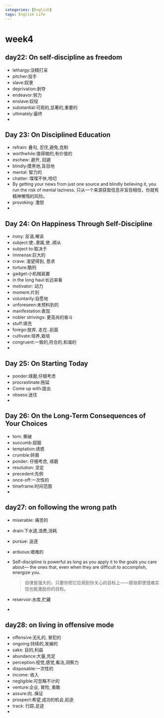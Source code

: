 ```yaml
---
categories: [English]
tags: English Life
---
```


# week4

## day22: On self-discipline as freedom

-   lethargy:没精打采
-   pitcher:投手
-   slave:奴隶
-   deprivation:剥夺
-   endeavor:努力
-   enslave:奴役
-   substantial:可观的,显著的,重要的
-   ultimately:最终
-   

## Day 23: On Disciplined Education

-   refrain: 叠句, 忍住,避免,克制
-   worthwhile:值得做的,有价值的
-   eschew: 避开, 回避
-   blindly:摸黑地,盲目地
-   mental: 智力的
-   chatter: 喋喋不休,唠叨
-   By getting your news from just one source and blindly believing it, you run the risk of mental laziness.
    只从一个来源获取信息并盲目相信，你就有精神懒惰的风险。
-   provoking: 激怒
-   

## Day 24: On Happiness Through Self-Discipline

-   irony: 反语,嘲讽
-   subject:使..隶属,使..顺从
-   subject to:取决于
-   immense:巨大的
-   crave: 渴望得到, 恳求
-   torture:酷刑
-   gadget:小机械装置
-   in the long haul:长远来看
-   motivator: 动力
-   moment:片刻
-   voluntarily:自愿地
-   unforeseen:未预料到的
-   manifestation:表现
-   nobler strivings: 更高尚的奋斗
-   stuff:填充
-   forego:放弃, 走在..前面
-   cultivate:培养,栽培
-   congruent:一致的,符合的,和谐的
-   

## Day 25: On Starting Today 

-   ponder:琢磨,仔细考虑
-   procrastinate:拖延
-   Come up with:提出
-   obsess:迷住
-   

## Day 26: On the Long-Term Consequences of Your Choices

-   torn: 撕破
-   succumb:屈服
-   temptation:诱惑
-   crumble:碎屑
-   ponder: 仔细考虑, 琢磨
-   resolution: 坚定
-   precedent:先例
-   once-off:一次性的
-   timeframe:时间范围
-   

## day27: on following the wrong path

-   miserable: 痛苦的
-   drain:下水道,浪费,消耗
-   pursue: 追逐
-   arduous:艰难的
-   Self-discipline is powerful as long as you apply it to the goals you care about— the ones that, even when they are difficult to accomplish, energize you. 

    >   自律是强大的，只要你把它应用到你关心的目标上——那些即使很难实现也能激励你的目标。
-   reservoir:水库,贮藏
-   

## day28: on living in offensive mode

-   offensive:无礼的, 冒犯的
-   ongoing:持续的,发展的
-   sake: 目的,利益
-   abundance:大量,充足
-   perception:视觉,感觉,看法,洞察力
-   disposable:一次性的
-   income: 收入
-   negligible:可忽略不计的
-   venture:企业, 冒险, 勇敢
-   assure:向..保证
-   prospect:希望,成功的机会,前途
-   track: 行踪,足迹
-   